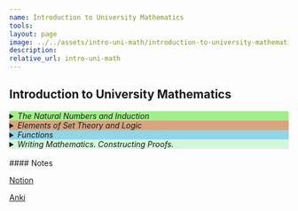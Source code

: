 ```yaml
---
name: Introduction to University Mathematics 
tools:
layout: page
image: ../../assets/intro-uni-math/introduction-to-university-mathematics.svg
description:
relative_url: intro-uni-math
---
```


## Introduction to University Mathematics
<details closed style='background-color:#A1EF8B'><summary markdown="span" ><em>The Natural Numbers and Induction</em></summary>
<details closed><summary markdown="span" class="notriangle"><a href="../../assets/intro-uni-math/report-natural-numbers.pdf"><em>The Natural Numbers</em></a></summary></details>
<details closed><summary markdown="span" class="notriangle"><a href="../../assets/intro-uni-math/clean-report-induction.pdf"><em>Induction</em></a></summary></details>
<details closed><summary markdown="span"><em>Examples</em></summary></details>
<details closed><summary markdown="span"><em>The Binomial Theorem</em></summary></details>
</details>
<details closed style='background-color:#D8A47F'><summary markdown="span" ><em>Elements of Set Theory and Logic</em></summary></details>
<details closed style='background-color:#92D5E6'><summary markdown="span" ><em>Functions</em></summary></details>
<details closed style='background-color:#D3F6DB'><summary markdown="span" ><em>Writing Mathematics. Constructing Proofs.</em></summary></details>
<br>
#### Notes

[Notion](https://www.notion.so/skewpt/Introduction-to-University-Mathematics-65d08f2010bb44e0ad6ee8b5eb34b853)

[Anki](../../assets/intro-uni-math/questions-natural-numbers.csv)
